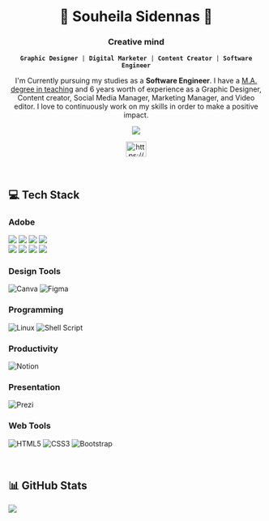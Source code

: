 <h5 align="center">
   <h1 align="center">💫 Souheila Sidennas 💫</h1> 
   <h3 align="center">Creative mind</h3> 
   <p align="center"><code><space><strong>Graphic Designer</strong> | <strong>Digital Marketer</strong> | <strong>Content Creator</strong> | <strong>Software Engineer</strong><space></code></p>
</h5>

<p align="center">
   I'm Currently pursuing my studies as a <strong>Software Engineer</strong>. I have a <u>M.A. degree in teaching</u> and 6 years worth of experience as a Graphic Designer, Content creator, Social Media Manager, Marketing Manager, and Video editor. I love to continuously work on my skills in order to make a positive impact.
</p>


<p align="center">
   <img align="center" src="https://readme-typing-svg.demolab.com?font=Fira+Code&pause=800&color=7C62F7&multiline=true&width=300&lines=Don't+forget+to+reach+out+" />
</p>
<p align="center">
      <a href="https://www.linkedin.com/in/souheila-s/" target="blank"><img align="center" src="https://raw.githubusercontent.com/rahuldkjain/github-profile-readme-generator/master/src/images/icons/Social/linked-in-alt.svg" alt="https://www.linkedin.com/in/souheila-s/" height="30" width="40" /></a>
</p>

<br />

## 💻 Tech Stack

### Adobe

<div>
   <img src="https://img.shields.io/badge/adobe-photoshop-%2331A8FF.svg?style=for-the-badge&logo=adobephotoshop&logoColor=31A8FF" />
   <img src="https://img.shields.io/badge/Adobe%20-After%20Effects-9999FF.svg?style=for-the-badge&logo=Adobe%20After%20Effects&logoColor=9999FF" />
   <img src="https://img.shields.io/badge/Adobe%20-Audition-9999FF.svg?style=for-the-badge&logo=Adobe%20Audition&logoColor=9999FF" />
   <img src="https://img.shields.io/badge/Adobe%20-InDesign-B54B83?style=for-the-badge&logo=adobeindesign&logoColor=B54B83" />
<div>
<div style="flex">
   <img src="https://img.shields.io/badge/Adobe%20-Lightroom-31A8FF.svg?style=for-the-badge&logo=Adobe%20Lightroom&logoColor=31A8FF" />
   <img src="https://img.shields.io/badge/Adobe%20-Premiere%20Pro-9999FF.svg?style=for-the-badge&logo=Adobe%20Premiere%20Pro&logoColor=9999FF" />
   <img src="https://img.shields.io/badge/adobe-illustrator-%23FF9A00.svg?style=for-the-badge&logo=adobeillustrator&logoColor=FF9A00" />
   <img src="https://img.shields.io/badge/Adobe%20-XD-B54B83?style=for-the-badge&logo=Adobe%20XD&logoColor=B54B83" />
</div>

### Design Tools

![Canva](https://img.shields.io/badge/Canva-%2300C4CC.svg?style=for-the-badge&logo=Canva&logoColor=white)
![Figma](https://img.shields.io/badge/figma-%23F24E1E.svg?style=for-the-badge&logo=figma&logoColor=white)

### Programming

![Linux](https://img.shields.io/badge/Linux-FCC624?style=for-the-badge&logo=linux&logoColor=black)
![Shell Script](https://img.shields.io/badge/shell_script-%23121011.svg?style=for-the-badge&logo=gnu-bash&logoColor=white)

### Productivity

![Notion](https://img.shields.io/badge/Notion-%23000000.svg?style=for-the-badge&logo=notion&logoColor=white) 

### Presentation

![Prezi](https://img.shields.io/badge/Prezi-%23FFF.svg?style=for-the-badge&logo=Prezi&logoColor=blue)

### Web Tools

![HTML5](https://img.shields.io/badge/html5-%23E34F26.svg?style=for-the-badge&logo=html5&logoColor=white)
![CSS3](https://img.shields.io/badge/css3-%231572B6.svg?style=for-the-badge&logo=css3&logoColor=white)
![Bootstrap](https://img.shields.io/badge/bootstrap-%23563D7C.svg?style=for-the-badge&logo=bootstrap&logoColor=white)

<br />

## 📊 GitHub Stats

![](https://github-readme-streak-stats.herokuapp.com/?user=souheilaso&theme=dark&hide_border=false)<br/>

